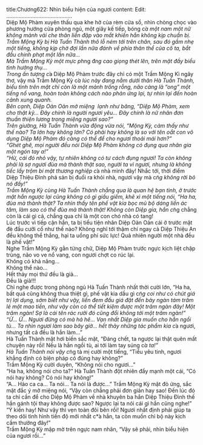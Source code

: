 title:Chương622: Nhìn biểu hiện của ngươi
content:
Edit:<br>…………………………………….<br>Diệp Mộ Phàm xuyên thấu qua khe hở của rèm cửa sổ, nhìn chòng chọc vào phương hướng cửa phòng ngủ, một giây kế tiếp, bóng c*̉a một nam một nữ không mảnh vải che thân liền đập vào mắt khiến hắn không kịp chuẩn bị.<br>Trầm Mộng Kỳ bị Hà Tuấn Thành thô lỗ ném tới trên chăn, sau đó gầm nhẹ một tiếng, không kịp chờ đợi lần nữa đánh về phía thân thể của cô ta, bắt đầu chinh phạt một lần nữa…<br>Mà Trầm Mộng Kỳ một mực ph*ng đ*ng cao giọng thét lên, trên mặt đầy biểu tình hưởng thụ…<br>Trong ấn tượng c*̉a Diệp Mộ Phàm trước đây chỉ có một Trầm Mộng Kì ngây thơ, vậy mà Trầm Mộng Kỳ c*̉a lúc này đang nằm dưới thân Hà Tuấn Thành, biểu tình trên mặt chỉ còn là một mảnh trống rỗng, não càng là “ong” một tiếng nổ vang, hoàn toàn không cách nào phản ứng lại, tự nhìn lại đến hoàn cảnh xung quanh.<br>Bên cạnh, Diệp Oản Oản mở miệng  lạnh như băng, “Diệp Mộ Phàm, xem cho thật kỹ… Đây chính là người ngươi yêu… Đây chính là nữ nhân đơn thuần thiện lương trong miệng ngươi sao?”<br>Trên giường, Hà Tuấn Thành vừa động vừa nói, “Mộng Kỳ, cảm thấy như thế nào? Ta lớn hay không lớn? Có phải hay không là so với tên oắt con vô dụng Diệp Mộ Phàm đó càng có thể để cho ngươi thoải mái hơn?”<br>“Ghét ghê, mọi người đều nói Diệp Mộ Phàm không có đụng qua nhân gia một ngón tay a!”<br>“Hừ, cái đó nhỏ vậy, tự nhiên không có tư cách đụng ngươi! Ta còn không phải là sợ ngươi đùa mà thành thật sao, người ta vì ngươi, nhưng là không tiếc lấy trộm bí mật thương nghiệp c*̉a nhà mình đây! Nhắc tới, thời điểm Diệp Thiệu Đình phá sản bị đuổi ra khỏi nhà, ngươi vậy mà c*̃ng không rời bỏ nó đấy!”<br>Trầm Mộng Kỳ cùng Hà Tuấn Thành chẳng qua là quan hệ bạn tình, ở trước mặt hắn ngược lại cũng không có gì giấu giếm, khẽ xì một tiếng nói, “Ha ha, đùa mà thành thật? Ta nhìn thấy tên phế vật kia bọc mủ bộ dáng liền ác tâm, làm sao có thể đùa mà thành thật! Không còn Diệp gia, hắn c*̃ng chẳng còn là cái gì cả, chẳng qua chỉ là một con chó nhà có tang!<br>Lúc trước vì tiếp cận hắn, ta bị tiểu tiện nhân Diệp Oản Oản cái ở trước mặt đè đầu cưỡi cổ như thế nào? Không nghĩ tới thậm chí ngay cả Diệp Thiệu An đều không thể thắng, hại ta uổng phí sức lực! Quả nhiên người một nhà đều là phế vật!”<br>Nghe Trầm Mộng Kỳ gằn từng chữ, Diệp Mộ Phàm trước ngực kịch liệt chập trùng, não vo ve nổ vang, con ngươi chợt co rúc lại.<br>Không có khả năng…<br>Không thể nào…<br>Hết thảy mọi thứ đều là giả…<br>Đều là giả!!!<br>Chỉ nghe được trong phòng ngủ Hà Tuấn Thành nhất thời cười lớn, “Ha ha, bất quá cũng không thua thiệt gì, phế vật kia dầu gì c*̃ng coi như có chút giá trị lợi dụng, sớm biết như vậy, liền đem đấu giá đặt đến bảy ngàn tám trăm lẻ một mao tiền, như vậy còn có thể tiết kiệm được một trăm ngàn đây! Một trăm ngàn! Sợ là cái tên rác rưởi đó cũng đổi không tới một trăm ngàn!”<br>“Ừ… Ừ… Ngươi đừng có mà hả hê… Vạn nhất Diệp gia muốn cho hắn ngồi tù… Ta nhìn ngươi làm sao bây giờ… hết thảy những tác phẩm kia c*̉a ngươi, nhưng tất cả đều là hắn làm…”<br>Hà Tuấn Thành mặt hơi biến sắc mặt, “Đáng chết, ta ngược lại thật quên mất chuyện này rồi! Nếu là hắn ngồi tù, ai tới làm tay súng c*̉a ta!”<br>Hà Tuấn Thành nói vậy c*̃ng tà mị cười một tiếng, “Tiểu yêu tinh, ngươi khẳng định có biện pháp có đúng hay không?”<br>Trầm Mộng Kỳ cười duyên, “Không nói cho ngươi…”<br>“Ha ha, không nói cho ta?” Hà Tuấn Thành đột nhiên đẩy mạnh một cái, “Có nói hay không? Có nói hay không!”<br>“A… Hảo ca ca… Ta nói… Ta nói là được…” Trầm Mộng Kỳ mặt đỏ ửng, sắc mặt đắc ý mở miệng nói, “Vậy còn chẳng phải đơn giản hay sao! Đến lúc đó ta chỉ cần để cho Diệp Mộ Phàm về nhà khuyên ba hắn Diệp Thiệu Đình thế hắn gánh tội thay không được sao? Ngược lại ta nói cái gì hắn cũng nghe!”<br>“Ý kiến hay! Như vậy thì vẹn toàn đôi bên rồi! Ngươi nhất định phải giúp ta theo dõi tình hình tiến độ mới nhất c*̉a hắn, ta còn muốn chỉ bộ này kịch cầm thưởng đây!”<br>Trầm Mộng Kỳ mập mờ trên ngực nam nhân, “Vậy sẽ phải, nhìn biểu hiện của ngươi rồi…”